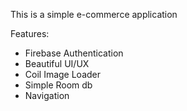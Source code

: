 This is a simple e-commerce application 


Features:
- Firebase Authentication 
- Beautiful UI/UX
- Coil Image Loader
- Simple Room db
- Navigation

